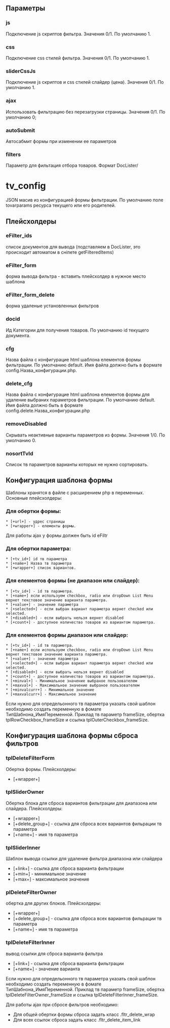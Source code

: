 ## Параметры

### js
Подключение js скриптов фильтра. Значения 0/1. По умолчанию 1.
### css
Подключение css стилей фильтра. Значения 0/1. По умолчанию 1.
### sliderCssJs
Подключение js скриптов и css стилей  слайдер (цена). Значения 0/1. По умолчанию 1.
### ajax
Использовать фильтрацию без перезагрузки страницы. Значения 0/1. По умолчанию  0;
### autoSubmit
Автосабмит формы при изменении ее параметров

### filters
Параметр  для фильтация отбора товаров. Формат DoсLister/

# tv_config
JSON масив из конфигурацией формы фильтрации. По умолчанию поле tovarparams ресурса текущего или его родителей.


## Плейсхолдеры

### eFilter_ids
список документов для вывода (подставляем в DocLister, это происходит автоматом в сніпете getFilteredItems)
### eFilter_form
форма вывода фильтра - вставить плейсхолдер в нужное место шаблона
### eFilter_form_delete
форма удаленые установленных фильтров
### docid
Ид Категории для получения товаров. По умолчанию id текущего документа.
### cfg
Назва файла с конфигурацие html шаблона елементов формы фильтрации. По умолчанию default.
Имя файла должно быть в формате config.Назва_конфигурации.php.

### delete_cfg
Назва файла с конфигурацие html шаблона елементов формы для удаление выбраних параметров фильтрации. По умолчанию default.
Имя файла должно быть в формате config.delete.Назва_конфигурации.php

### removeDisabled
Скрывать неактивные варианты параметров из формы. Значения 1/0. По умолчанию 0.

### nosortTvId
Список тв параметров варианты которых не нужно сортировать.


## Конфигурация шаблона формы
Шаблоны хранятся в файле с расширением php в переменных.
Основные плейсхолдеры:
### Для обертки формы:
    * [+url+] - удрес страницы
    * [+wrapper+] - елементы формы.
Для работы ajax у формы должен быть id eFiltr


### Для обертки параметра:
    * [+tv_id+] id тв параметра
    * [+name+] Назва тв параметра
    * [+wrapper+] список вариантов.

### Для елементов формы (не диапазон или слайдер):
    * [+tv_id+] - id тв параметра.
    * [+name+] если используем checkbox, radio или dropDown List Menu вернет текстовое значение варианта параметра.
    * [+value+] - значение параметра
    * [+selected+] - если выбран вариант параметра вернет checked или selected.
    * [+disabled+] - если выбрать нельзя вернет disabled
    * [+count+] - доступное количество товаров из вариантом параметра.

### Для елементов формы диапазон или слайдер:
    * [+tv_id+] - id тв параметра.
    * [+name+] если используем checkbox, radio или dropDown List Menu вернет текстовое значение варианта параметра.
    * [+value+] - значение параметра
    * [+selected+] - если выбран вариант параметра вернет checked или selected.
    * [+disabled+] - если выбрать нельзя вернет disabled
    * [+count+] - доступное количество товаров из вариантом параметра.
    * [+minval+] - Минимальное значение выбраное пользователем
    * [+maxval+] - Максимальное значение выбраное пользователем
    * [+minvalcurr+] - Минимальное значение
    * [+maxvalcurr+] - Максимальное значение

Если нужно для определьонного тв параметра указать свой шаблон необходимо создать переменную в фомате
ТипШабнона_ИмяПеременной.
Приклад тв параметр frameSize, обертка tplRowCheckbox_frameSize и ссылка tplOuterCheckbox_frameSize.



## Конфигурация шаблона формы сброса фильтров
### tplDeleteFilterForm
Обертка формы.
Плейсхолдеры:
* [+wrapper+]
### tplSliderOwner
Обертка блока для сброса вариантов фильтрации для диапазона или слайдера.
Плейсхолдеры:
* [+wrapper+]
* [+delete_group+] - ссылка для сброса всех вариантов фильрации тв параметра
* [+name+] - имя тв параметра
### tplSliderInner
Шаблон вывода ссылки для удаление фильтра диапазона или слайдера
* [+link+] - ссылка для сброса варианта фильтрации
* [+min+] - минимальное значение
* [+max+] - максимальное значение

### plDeleteFilterOwner
обертка для других блоков.
Плейсхолдеры:
* [+wrapper+]
* [+delete_group+] - ссылка для сброса всех вариантов фильрации тв параметра
* [+name+] - имя тв параметра

### tplDeleteFilterInner
вывод ссылки для сброса варианта фильтра
* [+link+] - ссылка для сброса варианта фильтрации
* [+name+] - значение варианта


Если нужно для определьонного тв параметра указать свой шаблон необходимо создать переменную в фомате
ТипШабнона_ИмяПеременной.
Приклад тв параметр frameSize, обертка tplDeleteFilterOwner_frameSize и ссылка tplDeleteFilterInner_frameSize.


Для работы ajax при сбросе фильтров необходимо:
* Для общей обертки формы сброса задать класс .fltr_delete_wrap
* Для всех ссылок сброса задать класс .fltr_delete_item_link
